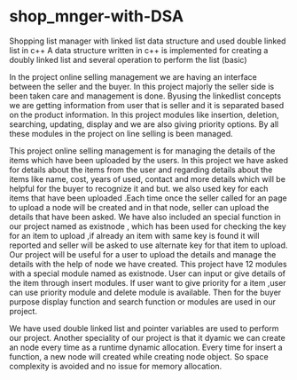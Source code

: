 # shop_mnger-with-DSA
Shopping list manager with linked list data structure and used double linked list in c++
A data structure written in c++ is implemented for creating a doubly linked list and several operation to perform the list (basic)

In the project online selling management we are having an interface between the seller and the buyer. In this project majorly
the seller side is been taken care and management is done. Byusing the linkedlist concepts we are getting information from user that is seller and it is separated based on the product information. In this project modules like insertion, deletion, searching, updating, display and we are also giving priority options. By all these modules in the project on line selling is been managed.

This project online selling management is for managing the details of the items which have been uploaded by the users. In this project we have asked for details about the items from the user and regarding details about the items like name, cost, years of used, contact and more details which will be helpful for the buyer to recognize it and but. we also used key for each items that have been uploaded .Each time once the seller called for an page to upload a node will be created and in that node, seller can upload the details that have been asked. We have also included an special function in our project named as existnode , which has been used for checking the key for an item to upload ,if already an item with same key is found it will reported and seller will be asked to use alternate key for that item to upload. Our project will be useful for a user to upload the details and manage the details with the help of node we have created. This project have 12 modules with a special module named as existnode. User can input or give details of the item through insert modules. If user want to give priority for a item ,user can use priority module and delete module is available. Then for the buyer purpose display function and search function or modules are used in our project.

We have used double linked list and pointer variables are used to perform our project. Another speciality of our project is that it dyamic we can create an node every time as a runtime dynamic allocation. Every time for insert a function, a new node will created while creating node object. So space complexity is avoided and no issue for memory allocation. 
